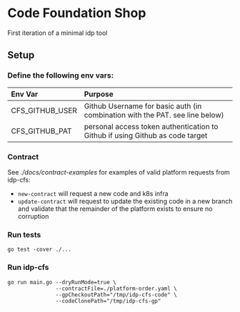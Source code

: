 # Code Foundation Shop

First iteration of a minimal idp tool

## Setup

### Define the following env vars:

| Env Var                | Purpose                                                                                     |
|:-----------------------|:--------------------------------------------------------------------------------------------|
| CFS_GITHUB_USER        | Github Username for basic auth (in combination with the PAT. see line below)                |
| CFS_GITHUB_PAT         | personal access token authentication to Github if using Github as code target               |

### Contract

See _./docs/contract-examples_ for examples of valid platform requests from idp-cfs:

- `new-contract` will request a new code and k8s infra
- `update-contract` will request to update the existing code in a new branch and validate that the remainder of the platform exists to ensure no corruption

### Run tests

```shell
go test -cover ./...
```

### Run idp-cfs

```shell
go run main.go --dryRunMode=true \
               --contractFile=./platform-order.yaml \
               --gpCheckoutPath="/tmp/idp-cfs-code" \
               --codeClonePath="/tmp/idp-cfs-gp"
```
